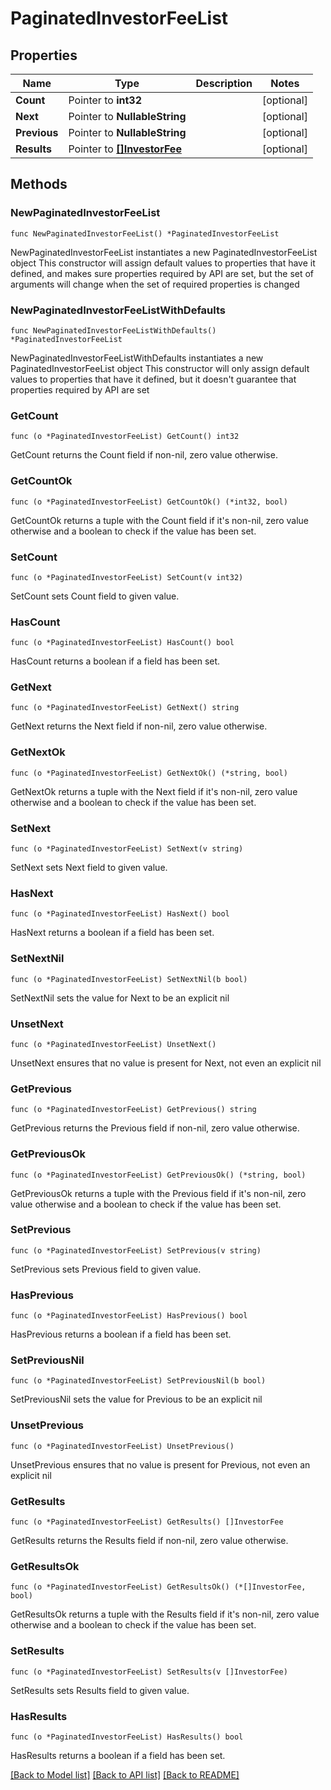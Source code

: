 # PaginatedInvestorFeeList

## Properties

Name | Type | Description | Notes
------------ | ------------- | ------------- | -------------
**Count** | Pointer to **int32** |  | [optional] 
**Next** | Pointer to **NullableString** |  | [optional] 
**Previous** | Pointer to **NullableString** |  | [optional] 
**Results** | Pointer to [**[]InvestorFee**](InvestorFee.md) |  | [optional] 

## Methods

### NewPaginatedInvestorFeeList

`func NewPaginatedInvestorFeeList() *PaginatedInvestorFeeList`

NewPaginatedInvestorFeeList instantiates a new PaginatedInvestorFeeList object
This constructor will assign default values to properties that have it defined,
and makes sure properties required by API are set, but the set of arguments
will change when the set of required properties is changed

### NewPaginatedInvestorFeeListWithDefaults

`func NewPaginatedInvestorFeeListWithDefaults() *PaginatedInvestorFeeList`

NewPaginatedInvestorFeeListWithDefaults instantiates a new PaginatedInvestorFeeList object
This constructor will only assign default values to properties that have it defined,
but it doesn't guarantee that properties required by API are set

### GetCount

`func (o *PaginatedInvestorFeeList) GetCount() int32`

GetCount returns the Count field if non-nil, zero value otherwise.

### GetCountOk

`func (o *PaginatedInvestorFeeList) GetCountOk() (*int32, bool)`

GetCountOk returns a tuple with the Count field if it's non-nil, zero value otherwise
and a boolean to check if the value has been set.

### SetCount

`func (o *PaginatedInvestorFeeList) SetCount(v int32)`

SetCount sets Count field to given value.

### HasCount

`func (o *PaginatedInvestorFeeList) HasCount() bool`

HasCount returns a boolean if a field has been set.

### GetNext

`func (o *PaginatedInvestorFeeList) GetNext() string`

GetNext returns the Next field if non-nil, zero value otherwise.

### GetNextOk

`func (o *PaginatedInvestorFeeList) GetNextOk() (*string, bool)`

GetNextOk returns a tuple with the Next field if it's non-nil, zero value otherwise
and a boolean to check if the value has been set.

### SetNext

`func (o *PaginatedInvestorFeeList) SetNext(v string)`

SetNext sets Next field to given value.

### HasNext

`func (o *PaginatedInvestorFeeList) HasNext() bool`

HasNext returns a boolean if a field has been set.

### SetNextNil

`func (o *PaginatedInvestorFeeList) SetNextNil(b bool)`

 SetNextNil sets the value for Next to be an explicit nil

### UnsetNext
`func (o *PaginatedInvestorFeeList) UnsetNext()`

UnsetNext ensures that no value is present for Next, not even an explicit nil
### GetPrevious

`func (o *PaginatedInvestorFeeList) GetPrevious() string`

GetPrevious returns the Previous field if non-nil, zero value otherwise.

### GetPreviousOk

`func (o *PaginatedInvestorFeeList) GetPreviousOk() (*string, bool)`

GetPreviousOk returns a tuple with the Previous field if it's non-nil, zero value otherwise
and a boolean to check if the value has been set.

### SetPrevious

`func (o *PaginatedInvestorFeeList) SetPrevious(v string)`

SetPrevious sets Previous field to given value.

### HasPrevious

`func (o *PaginatedInvestorFeeList) HasPrevious() bool`

HasPrevious returns a boolean if a field has been set.

### SetPreviousNil

`func (o *PaginatedInvestorFeeList) SetPreviousNil(b bool)`

 SetPreviousNil sets the value for Previous to be an explicit nil

### UnsetPrevious
`func (o *PaginatedInvestorFeeList) UnsetPrevious()`

UnsetPrevious ensures that no value is present for Previous, not even an explicit nil
### GetResults

`func (o *PaginatedInvestorFeeList) GetResults() []InvestorFee`

GetResults returns the Results field if non-nil, zero value otherwise.

### GetResultsOk

`func (o *PaginatedInvestorFeeList) GetResultsOk() (*[]InvestorFee, bool)`

GetResultsOk returns a tuple with the Results field if it's non-nil, zero value otherwise
and a boolean to check if the value has been set.

### SetResults

`func (o *PaginatedInvestorFeeList) SetResults(v []InvestorFee)`

SetResults sets Results field to given value.

### HasResults

`func (o *PaginatedInvestorFeeList) HasResults() bool`

HasResults returns a boolean if a field has been set.


[[Back to Model list]](../README.md#documentation-for-models) [[Back to API list]](../README.md#documentation-for-api-endpoints) [[Back to README]](../README.md)


